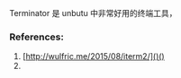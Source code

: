 
Terminator 是 unbutu 中非常好用的终端工具，



### References:
1. [http://wulfric.me/2015/08/iterm2/]()()
2. 

